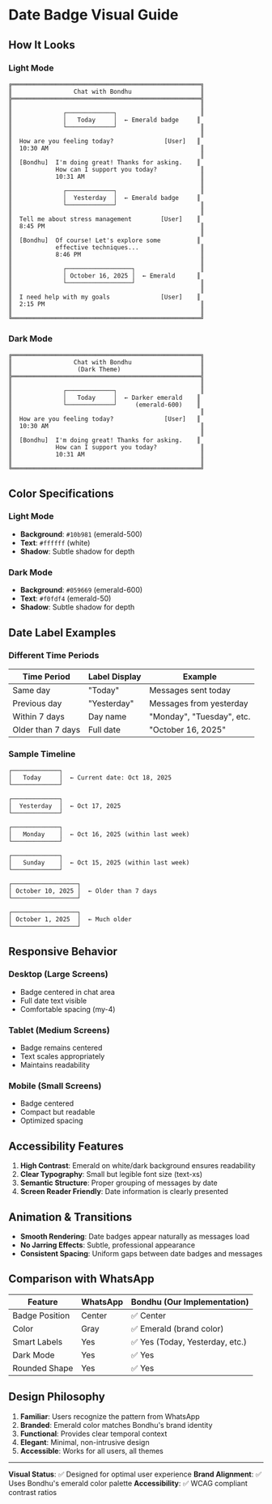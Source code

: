 # Date Badge Visual Guide

## How It Looks

### Light Mode
```
╔════════════════════════════════════════════════════╗
║                 Chat with Bondhu                   ║
╠════════════════════════════════════════════════════╣
║                                                    ║
║              ┌─────────────┐                       ║
║              │   Today     │  ← Emerald badge     ║
║              └─────────────┘                       ║
║                                                    ║
║  How are you feeling today?              [User]   ║
║  10:30 AM                                          ║
║                                                    ║
║  [Bondhu]  I'm doing great! Thanks for asking.    ║
║            How can I support you today?            ║
║            10:31 AM                                ║
║                                                    ║
║              ┌─────────────┐                       ║
║              │  Yesterday  │  ← Emerald badge     ║
║              └─────────────┘                       ║
║                                                    ║
║  Tell me about stress management        [User]    ║
║  8:45 PM                                           ║
║                                                    ║
║  [Bondhu]  Of course! Let's explore some          ║
║            effective techniques...                 ║
║            8:46 PM                                 ║
║                                                    ║
║              ┌──────────────────┐                  ║
║              │ October 16, 2025 │  ← Emerald      ║
║              └──────────────────┘                  ║
║                                                    ║
║  I need help with my goals              [User]    ║
║  2:15 PM                                           ║
║                                                    ║
╚════════════════════════════════════════════════════╝
```

### Dark Mode
```
╔════════════════════════════════════════════════════╗
║                 Chat with Bondhu                   ║
║                  (Dark Theme)                      ║
╠════════════════════════════════════════════════════╣
║                                                    ║
║              ┌─────────────┐                       ║
║              │   Today     │  ← Darker emerald    ║
║              └─────────────┘     (emerald-600)    ║
║                                                    ║
║  How are you feeling today?              [User]   ║
║  10:30 AM                                          ║
║                                                    ║
║  [Bondhu]  I'm doing great! Thanks for asking.    ║
║            How can I support you today?            ║
║            10:31 AM                                ║
║                                                    ║
╚════════════════════════════════════════════════════╝
```

## Color Specifications

### Light Mode
- **Background**: `#10b981` (emerald-500)
- **Text**: `#ffffff` (white)
- **Shadow**: Subtle shadow for depth

### Dark Mode
- **Background**: `#059669` (emerald-600)
- **Text**: `#f0fdf4` (emerald-50)
- **Shadow**: Subtle shadow for depth

## Date Label Examples

### Different Time Periods

| Time Period | Label Display | Example |
|-------------|---------------|---------|
| Same day | "Today" | Messages sent today |
| Previous day | "Yesterday" | Messages from yesterday |
| Within 7 days | Day name | "Monday", "Tuesday", etc. |
| Older than 7 days | Full date | "October 16, 2025" |

### Sample Timeline

```
┌─────────────┐
│   Today     │  ← Current date: Oct 18, 2025
└─────────────┘

┌─────────────┐
│  Yesterday  │  ← Oct 17, 2025
└─────────────┘

┌─────────────┐
│   Monday    │  ← Oct 16, 2025 (within last week)
└─────────────┘

┌─────────────┐
│   Sunday    │  ← Oct 15, 2025 (within last week)
└─────────────┘

┌──────────────────┐
│ October 10, 2025 │  ← Older than 7 days
└──────────────────┘

┌──────────────────┐
│ October 1, 2025  │  ← Much older
└──────────────────┘
```

## Responsive Behavior

### Desktop (Large Screens)
- Badge centered in chat area
- Full date text visible
- Comfortable spacing (my-4)

### Tablet (Medium Screens)
- Badge remains centered
- Text scales appropriately
- Maintains readability

### Mobile (Small Screens)
- Badge centered
- Compact but readable
- Optimized spacing

## Accessibility Features

1. **High Contrast**: Emerald on white/dark background ensures readability
2. **Clear Typography**: Small but legible font size (text-xs)
3. **Semantic Structure**: Proper grouping of messages by date
4. **Screen Reader Friendly**: Date information is clearly presented

## Animation & Transitions

- **Smooth Rendering**: Date badges appear naturally as messages load
- **No Jarring Effects**: Subtle, professional appearance
- **Consistent Spacing**: Uniform gaps between date badges and messages

## Comparison with WhatsApp

| Feature | WhatsApp | Bondhu (Our Implementation) |
|---------|----------|----------------------------|
| Badge Position | Center | ✅ Center |
| Color | Gray | ✅ Emerald (brand color) |
| Smart Labels | Yes | ✅ Yes (Today, Yesterday, etc.) |
| Dark Mode | Yes | ✅ Yes |
| Rounded Shape | Yes | ✅ Yes |

## Design Philosophy

1. **Familiar**: Users recognize the pattern from WhatsApp
2. **Branded**: Emerald color matches Bondhu's brand identity
3. **Functional**: Provides clear temporal context
4. **Elegant**: Minimal, non-intrusive design
5. **Accessible**: Works for all users, all themes

---

**Visual Status**: ✅ Designed for optimal user experience
**Brand Alignment**: ✅ Uses Bondhu's emerald color palette
**Accessibility**: ✅ WCAG compliant contrast ratios
